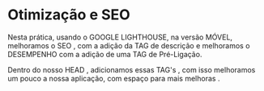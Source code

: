 # Otimização e SEO 

Nesta prática, usando o GOOGLE LIGHTHOUSE, na versão MÓVEL, melhoramos o SEO , com a adição da TAG de descrição e melhoramos o DESEMPENHO com a adição de uma TAG de Pré-Ligação.

Dentro do nosso HEAD , adicionamos essas TAG's , com isso melhoramos um pouco a nossa aplicação, com espaço para mais melhoras .